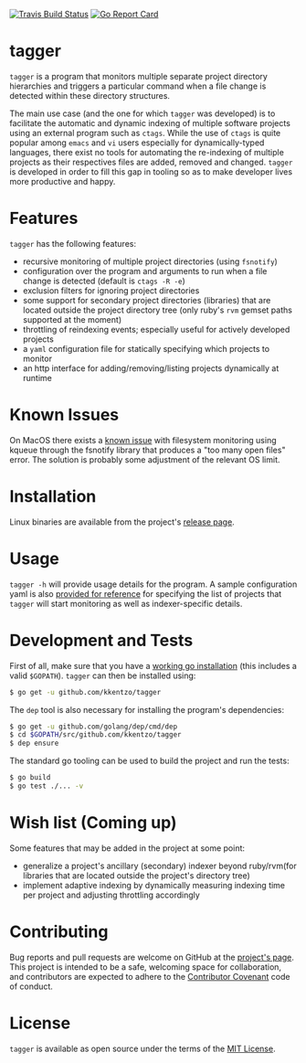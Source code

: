 [![Travis Build
Status](https://travis-ci.org/kkentzo/tagger.svg?branch=master)](https://travis-ci.org/kkentzo/tagger)
[![Go Report
Card](https://goreportcard.com/badge/github.com/kkentzo/tagger)](https://goreportcard.com/report/github.com/kkentzo/tagger)

# tagger

`tagger` is a program that monitors multiple separate project
directory hierarchies and triggers a particular command when a file
change is detected within these directory structures.

The main use case (and the one for which `tagger` was developed) is to
facilitate the automatic and dynamic indexing of multiple software
projects using an external program such as `ctags`. While the use of
`ctags` is quite popular among `emacs` and `vi` users especially for
dynamically-typed languages, there exist no tools for automating the
re-indexing of multiple projects as their respectives files are added,
removed and changed. `tagger` is developed in order to fill this gap
in tooling so as to make developer lives more productive and happy.

# Features

`tagger` has the following features:

* recursive monitoring of multiple project directories (using
  `fsnotify`)
* configuration over the program and arguments to run when a file
  change is detected (default is `ctags -R -e`)
* exclusion filters for ignoring project directories
* some support for secondary project directories (libraries) that are
  located outside the project directory tree (only ruby's `rvm` gemset
  paths supported at the moment)
* throttling of reindexing events; especially useful for actively
  developed projects
* a `yaml` configuration file for statically specifying which projects
  to monitor
* an http interface for adding/removing/listing projects dynamically at runtime

# Known Issues

On MacOS there exists a [known
issue](https://github.com/fsnotify/fsnotify/issues/129) with
filesystem monitoring using kqueue through the fsnotify library that
produces a "too many open files" error. The solution is probably some
adjustment of the relevant OS limit.

# Installation

Linux binaries are available from the project's [release
page](https://github.com/kkentzo/tagger/releases).

# Usage

`tagger -h` will provide usage details for the program. A sample
configuration yaml is also [provided for reference](demo.yml) for
specifying the list of projects that `tagger` will start monitoring as
well as indexer-specific details.

# Development and Tests

First of all, make sure that you have a [working go
installation](https://golang.org/doc/install) (this includes a valid
`$GOPATH`). `tagger` can then be installed using:

``` bash
$ go get -u github.com/kkentzo/tagger
```

The `dep` tool is also necessary for installing the program's
dependencies:

``` bash
$ go get -u github.com/golang/dep/cmd/dep
$ cd $GOPATH/src/github.com/kkentzo/tagger
$ dep ensure
```

The standard go tooling can be used to build the project and run the
tests:

``` bash
$ go build
$ go test ./... -v
```

# Wish list (Coming up)

Some features that may be added in the project at some point:

* generalize a project's ancillary (secondary) indexer beyond
  ruby/rvm(for libraries that are located outside the project's
  directory tree)
* implement adaptive indexing by dynamically measuring indexing time
  per project and adjusting throttling accordingly

# Contributing

Bug reports and pull requests are welcome on GitHub at the [project's
page](https://github.com/kkentzo/tagger). This project is intended to
be a safe, welcoming space for collaboration, and contributors are
expected to adhere to the [Contributor
Covenant](http://contributor-covenant.org) code of conduct.

# License

`tagger` is available as open source under the terms of the [MIT
License](http://opensource.org/licenses/MIT).
